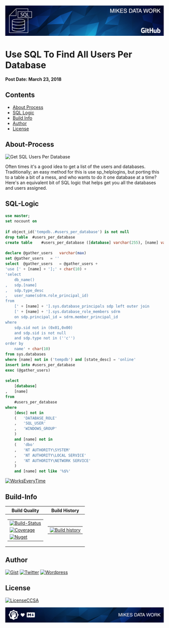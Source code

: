 ![MIKES DATA WORK GIT REPO](https://raw.githubusercontent.com/mikesdatawork/images/master/git_mikes_data_work_banner_01.png "Mikes Data Work")        

# Use SQL To Find All Users Per Database
**Post Date: March 23, 2018**        



## Contents    
- [About Process](##About-Process)  
- [SQL Logic](#SQL-Logic)  
- [Build Info](#Build-Info)  
- [Author](#Author)  
- [License](#License)       

## About-Process


![Get SQL Users Per Database]( https://mikesdatawork.files.wordpress.com/2018/03/image002.png "Find SQL Users Connections Per Database")
 
<p>Often times it's a good idea to get a list of the users and databases. Traditionally; an easy method for this is use sp_helplogins, but porting this to a table a bit of a mess, and who wants to do it one database at a time? Here's an equivalent bit of SQL logic that helps get you all the databases and users assigned.</p>

## SQL-Logic
```SQL
use master;
set nocount on
 
if object_id('tempdb..#users_per_database') is not null
drop table  #users_per_database
create table    #users_per_database ([database] varchar(255), [name] varchar(255), [desc] varchar(255), [role] varchar(255))
 
declare @gather_users   varchar(max)
set @gather_users   = ''
select  @gather_users   = @gather_users +
'use [' + [name] + '];' + char(10) +
'select 
    db_name()
,   sdp.[name]
,   sdp.type_desc
,   user_name(sdrm.role_principal_id)
from 
    [' + [name] + '].sys.database_principals sdp left outer join 
    [' + [name] + '].sys.database_role_members sdrm 
    on sdp.principal_id = sdrm.member_principal_id 
where 
    sdp.sid not in (0x01,0x00) 
    and sdp.sid is not null 
    and sdp.type not in (''c'')
order by 
    name' + char(10)
from sys.databases 
where [name] not in ('tempdb') and [state_desc] = 'online'
insert into #users_per_database
exec (@gather_users)
 
select
    [database]
,   [name]
from
    #users_per_database
where
    [desc] not in
    (   'DATABASE_ROLE'
    ,   'SQL_USER'
    ,   'WINDOWS_GROUP'
    )
    and [name] not in
    (   'dbo'
    ,   'NT AUTHORITY\SYSTEM'
    ,   'NT AUTHORITY\LOCAL SERVICE'
    ,   'NT AUTHORITY\NETWORK SERVICE'
    )
    and [name] not like '%$%'
```



[![WorksEveryTime](https://forthebadge.com/images/badges/60-percent-of-the-time-works-every-time.svg)](https://shitday.de/)

## Build-Info

| Build Quality | Build History |
|--|--|
|<table><tr><td>[![Build-Status](https://ci.appveyor.com/api/projects/status/pjxh5g91jpbh7t84?svg?style=flat-square)](#)</td></tr><tr><td>[![Coverage](https://coveralls.io/repos/github/tygerbytes/ResourceFitness/badge.svg?style=flat-square)](#)</td></tr><tr><td>[![Nuget](https://img.shields.io/nuget/v/TW.Resfit.Core.svg?style=flat-square)](#)</td></tr></table>|<table><tr><td>[![Build history](https://buildstats.info/appveyor/chart/tygerbytes/resourcefitness)](#)</td></tr></table>|

## Author

[![Gist](https://img.shields.io/badge/Gist-MikesDataWork-<COLOR>.svg)](https://gist.github.com/mikesdatawork)
[![Twitter](https://img.shields.io/badge/Twitter-MikesDataWork-<COLOR>.svg)](https://twitter.com/mikesdatawork)
[![Wordpress](https://img.shields.io/badge/Wordpress-MikesDataWork-<COLOR>.svg)](https://mikesdatawork.wordpress.com/)


## License
[![LicenseCCSA](https://img.shields.io/badge/License-CreativeCommonsSA-<COLOR>.svg)](https://creativecommons.org/share-your-work/licensing-types-examples/)

![Mikes Data Work](https://raw.githubusercontent.com/mikesdatawork/images/master/git_mikes_data_work_banner_02.png "Mikes Data Work")

